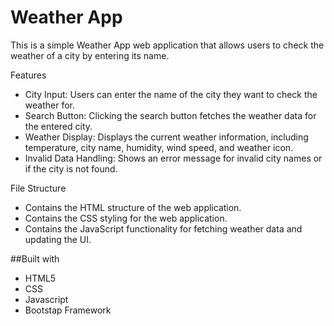 # Weather App
This is a simple Weather App web application that allows users to check the weather of a city by entering its name.

Features
-  City Input: Users can enter the name of the city they want to check the weather for.
-  Search Button: Clicking the search button fetches the weather data for the entered city.
-  Weather Display: Displays the current weather information, including temperature, city name, humidity, wind speed, and weather icon.
-  Invalid Data Handling: Shows an error message for invalid city names or if the city is not found.
  
File Structure
-  Contains the HTML structure of the web application.
-  Contains the CSS styling for the web application.
-  Contains the JavaScript functionality for fetching weather data and updating the UI.

##Built with 
- HTML5
- CSS
- Javascript
- Bootstap Framework
